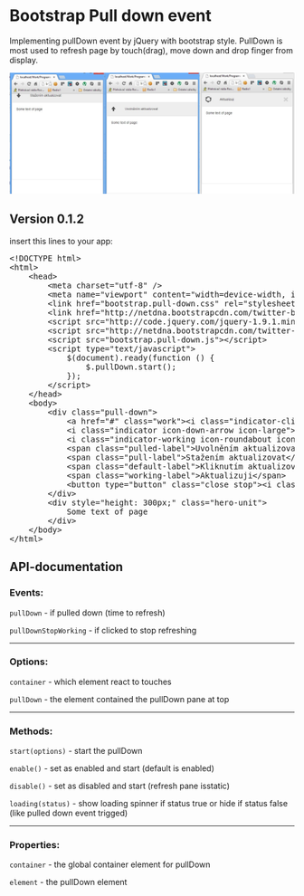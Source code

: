 Bootstrap Pull down event
=========================

Implementing pullDown event by jQuery with bootstrap style. 
PullDown is most used to refresh page by touch(drag), move down and drop finger from display.


<img src="preview.jpg" alt="Preview" />

## Version 0.1.2


insert this lines to your app:

<pre>
&lt;!DOCTYPE html>
&lt;html>
	&lt;head>
		&lt;meta charset="utf-8" />
		&lt;meta name="viewport" content="width=device-width, initial-scale=1.0, maximum-scale=1.0, minimum-scale=1.0, user-scalable=0" />
		&lt;link href="bootstrap.pull-down.css" rel="stylesheet" media="screen">
		&lt;link href="http://netdna.bootstrapcdn.com/twitter-bootstrap/2.3.1/css/bootstrap-combined.min.css" rel="stylesheet">
		&lt;script src="http://code.jquery.com/jquery-1.9.1.min.js">&lt;/script>
		&lt;script src="http://netdna.bootstrapcdn.com/twitter-bootstrap/2.3.1/js/bootstrap.min.js">&lt;/script>
		&lt;script src="bootstrap.pull-down.js">&lt;/script>
		&lt;script type="text/javascript">
			$(document).ready(function () {
				$.pullDown.start();
			});
		&lt;/script>
	&lt;/head>
	&lt;body>
		&lt;div class="pull-down">
			&lt;a href="#" class="work">&lt;i class="indicator-click icon-refresh icon-large">&lt;/i>&lt;/a>
			&lt;i class="indicator icon-down-arrow icon-large">&lt;/i>
			&lt;i class="indicator-working icon-roundabout icon-large">&lt;/i>
			&lt;span class="pulled-label">Uvolněním aktualizovat&lt;/span>
			&lt;span class="pull-label">Stažením aktualizovat&lt;/span>
			&lt;span class="default-label">Kliknutím aktualizovat&lt;/span>
			&lt;span class="working-label">Aktualizuji&lt;/span>
			&lt;button type="button" class="close stop">&lt;i class="icon-large icon-remove-2">&lt;/i>&lt;/button>
		&lt;/div>
		&lt;div style="height: 300px;" class="hero-unit">
			Some text of page
		&lt;/div>
	&lt;/body>
&lt;/html>
</pre>


API-documentation
-----------------

### Events:

<code>pullDown</code>
	- if pulled down (time to refresh)
	
<code>pullDownStopWorking</code>
	- if clicked to stop refreshing


-----------------------------------------------------------------
### Options:

<code>container</code>
	- which element react to touches

<code>pullDown</code>
	- the element contained the pullDown pane at top


-----------------------------------------------------------------
### Methods:

<code>start(options)</code>
	- start the pullDown

<code>enable()</code>
	- set as enabled and start (default is enabled)

<code>disable()</code>
	- set as disabled and start (refresh pane isstatic)

<code>loading(status)</code>
	- show loading spinner if status true or hide if status false (like pulled down event trigged)


-----------------------------------------------------------------
### Properties:

<code>container</code>
	- the global container element for pullDown

<code>element</code>
	- the pullDown element
